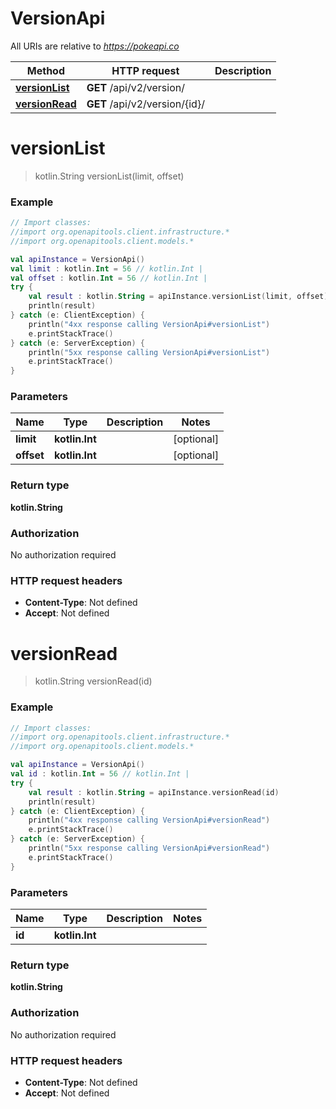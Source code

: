 # VersionApi

All URIs are relative to *https://pokeapi.co*

Method | HTTP request | Description
------------- | ------------- | -------------
[**versionList**](VersionApi.md#versionList) | **GET** /api/v2/version/ | 
[**versionRead**](VersionApi.md#versionRead) | **GET** /api/v2/version/{id}/ | 


<a id="versionList"></a>
# **versionList**
> kotlin.String versionList(limit, offset)



### Example
```kotlin
// Import classes:
//import org.openapitools.client.infrastructure.*
//import org.openapitools.client.models.*

val apiInstance = VersionApi()
val limit : kotlin.Int = 56 // kotlin.Int | 
val offset : kotlin.Int = 56 // kotlin.Int | 
try {
    val result : kotlin.String = apiInstance.versionList(limit, offset)
    println(result)
} catch (e: ClientException) {
    println("4xx response calling VersionApi#versionList")
    e.printStackTrace()
} catch (e: ServerException) {
    println("5xx response calling VersionApi#versionList")
    e.printStackTrace()
}
```

### Parameters

Name | Type | Description  | Notes
------------- | ------------- | ------------- | -------------
 **limit** | **kotlin.Int**|  | [optional]
 **offset** | **kotlin.Int**|  | [optional]

### Return type

**kotlin.String**

### Authorization

No authorization required

### HTTP request headers

 - **Content-Type**: Not defined
 - **Accept**: Not defined

<a id="versionRead"></a>
# **versionRead**
> kotlin.String versionRead(id)



### Example
```kotlin
// Import classes:
//import org.openapitools.client.infrastructure.*
//import org.openapitools.client.models.*

val apiInstance = VersionApi()
val id : kotlin.Int = 56 // kotlin.Int | 
try {
    val result : kotlin.String = apiInstance.versionRead(id)
    println(result)
} catch (e: ClientException) {
    println("4xx response calling VersionApi#versionRead")
    e.printStackTrace()
} catch (e: ServerException) {
    println("5xx response calling VersionApi#versionRead")
    e.printStackTrace()
}
```

### Parameters

Name | Type | Description  | Notes
------------- | ------------- | ------------- | -------------
 **id** | **kotlin.Int**|  |

### Return type

**kotlin.String**

### Authorization

No authorization required

### HTTP request headers

 - **Content-Type**: Not defined
 - **Accept**: Not defined

